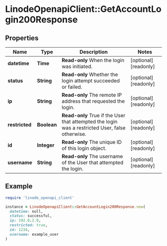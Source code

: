 # LinodeOpenapiClient::GetAccountLogin200Response

## Properties

| Name | Type | Description | Notes |
| ---- | ---- | ----------- | ----- |
| **datetime** | **Time** | __Read-only__ When the login was initiated. | [optional][readonly] |
| **status** | **String** | __Read-only__ Whether the login attempt succeeded or failed. | [optional][readonly] |
| **ip** | **String** | __Read-only__ The remote IP address that requested the login. | [optional][readonly] |
| **restricted** | **Boolean** | __Read-only__ True if the User that attempted the login was a restricted User, false otherwise. | [optional][readonly] |
| **id** | **Integer** | __Read-only__ The unique ID of this login object. | [optional][readonly] |
| **username** | **String** | __Read-only__ The username of the User that attempted the login. | [optional][readonly] |

## Example

```ruby
require 'linode_openapi_client'

instance = LinodeOpenapiClient::GetAccountLogin200Response.new(
  datetime: null,
  status: successful,
  ip: 192.0.2.0,
  restricted: true,
  id: 1234,
  username: example_user
)
```

